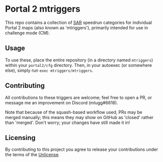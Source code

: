 # Portal 2 mtriggers

This repo contains a collection of [SAR] speedrun categories for individual
Portal 2 maps (also known as 'mtriggers'), primarily intended for use in
challenge mode (CM).

[SAR]: https://github.com/p2sr/SourceAutoRecord

## Usage

To use these, place the entire repository (in a directory named `mtriggers`)
within your `portal2/cfg` directory. Then, in your autoexec (or somewhere else),
simply run `exec mtriggers/mtriggers`.

## Contributing

All contributions to these triggers are welcome; feel free to open a PR, or
message me an improvement on Discord (mlugg#6618).

Note that because of the squash-based workflow used, PRs may be merged manually;
this means they may show on GitHub as 'closed' rather than 'merged'. Don't
worry; your changes have still made it in!

## Licensing

By contributing to this project you agree to release your contributions under
the terms of the [Unlicense](https://unlicense.org/).
